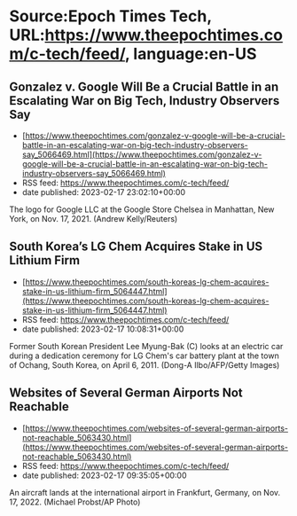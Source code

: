 # Source:Epoch Times Tech, URL:https://www.theepochtimes.com/c-tech/feed/, language:en-US

## Gonzalez v. Google Will Be a Crucial Battle in an Escalating War on Big Tech, Industry Observers Say
 - [https://www.theepochtimes.com/gonzalez-v-google-will-be-a-crucial-battle-in-an-escalating-war-on-big-tech-industry-observers-say_5066469.html](https://www.theepochtimes.com/gonzalez-v-google-will-be-a-crucial-battle-in-an-escalating-war-on-big-tech-industry-observers-say_5066469.html)
 - RSS feed: https://www.theepochtimes.com/c-tech/feed/
 - date published: 2023-02-17 23:02:10+00:00

The logo for Google LLC at the Google Store Chelsea in Manhattan, New York, on Nov. 17, 2021. (Andrew Kelly/Reuters)

## South Korea’s LG Chem Acquires Stake in US Lithium Firm
 - [https://www.theepochtimes.com/south-koreas-lg-chem-acquires-stake-in-us-lithium-firm_5064447.html](https://www.theepochtimes.com/south-koreas-lg-chem-acquires-stake-in-us-lithium-firm_5064447.html)
 - RSS feed: https://www.theepochtimes.com/c-tech/feed/
 - date published: 2023-02-17 10:08:31+00:00

Former South Korean President Lee Myung-Bak (C) looks at an electric car during a dedication ceremony for LG Chem's car battery plant at the town of Ochang, South Korea, on April 6, 2011. (Dong-A Ilbo/AFP/Getty Images)

## Websites of Several German Airports Not Reachable
 - [https://www.theepochtimes.com/websites-of-several-german-airports-not-reachable_5063430.html](https://www.theepochtimes.com/websites-of-several-german-airports-not-reachable_5063430.html)
 - RSS feed: https://www.theepochtimes.com/c-tech/feed/
 - date published: 2023-02-17 09:35:05+00:00

An aircraft lands at the international airport in Frankfurt, Germany, on Nov. 17, 2022. (Michael Probst/AP Photo)

